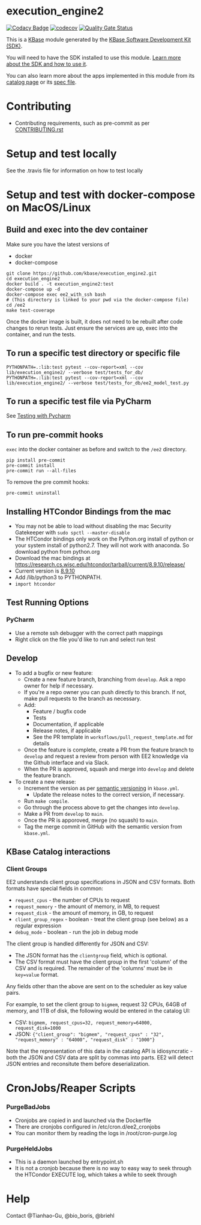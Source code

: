 # execution_engine2
  
[![Codacy Badge](https://api.codacy.com/project/badge/Grade/c1a997d83d834ba99e7cb4a88b945e05)](https://www.codacy.com/gh/kbase/execution_engine2?utm_source=github.com&amp;utm_medium=referral&amp;utm_content=kbase/execution_engine2&amp;utm_campaign=Badge_Grade)
[![codecov](https://codecov.io/gh/kbase/execution_engine2/branch/develop/graph/badge.svg)](https://codecov.io/gh/kbase/execution_engine2)
[![Quality Gate Status](https://sonarcloud.io/api/project_badges/measure?project=kbase_execution_engine2&metric=alert_status)](https://sonarcloud.io/dashboard?id=kbase_execution_engine2)
  
  
This is a [KBase](https://kbase.us) module generated by the [KBase Software Development Kit (SDK)](https://github.com/kbase/kb_sdk).  
  
You will need to have the SDK installed to use this module. [Learn more about the SDK and how to use it](https://kbase.github.io/kb_sdk_docs/).  
  
You can also learn more about the apps implemented in this module from its [catalog page](https://narrative.kbase.us/#catalog/modules/execution_engine2) or its [spec file]($module_name.spec).  

# Contributing

* Contributing requirements, such as pre-commit as per [CONTRIBUTING.rst](CONTRIBUTING.rst)


# Setup and test locally
  
See the .travis file for information on how to test locally

# Setup and test with docker-compose on MacOS/Linux

## Build and exec into the dev container 

Make sure you have the latest versions of 

* docker
* docker-compose

```
git clone https://github.com/kbase/execution_engine2.git
cd execution_engine2
docker build . -t execution_engine2:test
docker-compose up -d
docker-compose exec ee2_with_ssh bash
# (This directory is linked to your pwd via the docker-compose file)
cd /ee2
make test-coverage
```

Once the docker image is built, it does not need to be rebuilt after code changes to rerun tests.
Just ensure the services are up, exec into the container, and run the tests.

## To run a specific test directory or specific file
```
PYTHONPATH=.:lib:test pytest --cov-report=xml --cov lib/execution_engine2/ --verbose test/tests_for_db/
PYTHONPATH=.:lib:test pytest --cov-report=xml --cov lib/execution_engine2/ --verbose test/tests_for_db/ee2_model_test.py
```

## To run a specific test file via PyCharm
See [Testing with Pycharm](docs/testing_with_pycharm.md)

## To run pre-commit hooks

`exec` into the docker container as before and switch to the `/ee2` directory.

```
pip install pre-commit
pre-commit install
pre-commit run --all-files
```

To remove the pre commit hooks:
```
pre-commit uninstall
```

## Installing HTCondor Bindings from the mac
* You may not be able to load without disabling the mac Security Gatekeeper with `sudo spctl --master-disable`
* The HTCondor bindings only work on the Python.org install of python or your system install of python2.7. They will not work with anaconda. So download python from python.org
* Download the mac bindings at https://research.cs.wisc.edu/htcondor/tarball/current/8.9.10/release/
* Current version is [8.9.10](https://research.cs.wisc.edu/htcondor/tarball/current/8.9.10/release/condor-8.9.10-x86_64_MacOSX-unstripped.tar.gz)
* Add <condor>/lib/python3 to PYTHONPATH.
* `import htcondor`
  
## Test Running Options  
### PyCharm
* Use a remote ssh debugger with the correct path mappings
* Right click on the file you'd like to run and select run test

## Develop

* To add a bugfix or new feature:
    * Create a new feature branch, branching from `develop`. Ask a repo owner for help if
      necessary.
    * If you're a repo owner you can push directly to this branch. If not, make pull requests to
      the branch as necessary.
    * Add:
        * Feature / bugfix code
        * Tests
        * Documentation, if applicable
        * Release notes, if applicable
        * See the PR template in `worksflows/pull_request_template.md` for details
    * Once the feature is complete, create a PR from the feature branch to `develop` and request a
      review from person with EE2 knowledge via the Github interface and via Slack.
    * When the PR is approved, squash and merge into `develop` and delete the feature branch.
* To create a new release:
    * Increment the version as per [semantic versioning](https://semver.org/) in `kbase.yml`.
        * Update the release notes to the correct version, if necessary.
    * Run `make compile`.
    * Go through the process above to get the changes into `develop`.
    * Make a PR from `develop` to `main`.
    * Once the PR is apporoved, merge (no squash) to `main`.
    * Tag the merge commit in GitHub with the semantic version from `kbase.yml`.
 
## KBase Catalog interactions

### Client Groups

EE2 understands client group specifications in JSON and CSV formats. Both formats have special
fields in common:
* `request_cpus` - the number of CPUs to request
* `request_memory` - the amount of memory, in MB, to request
* `request_disk` - the amount of memory, in GB, to request
* `client_group_regex` - boolean - treat the client group (see below) as a regular expression
* `debug_mode` - boolean - run the job in debug mode

The client group is handled differently for JSON and CSV:
* The JSON format has the `clientgroup` field, which is optional.
* The CSV format must have the client group in the first 'column' of the CSV and is required. The
  remainder of the 'columns' must be in `key=value` format.

Any fields other than the above are sent on to the scheduler as key value pairs.

For example, to set the client group to `bigmem`, request 32 CPUs, 64GB of memory, and 1TB of disk,
the following would be entered in the catalog UI:
* CSV: `bigmem, request_cpus=32, request_memory=64000, request_disk=1000`
* JSON: `{"client_group": "bigmem", "request_cpus" : "32", "request_memory" : "64000", "request_disk" : "1000"}`

Note that the representation of this data in the catalog API is idiosyncratic - both the JSON and
CSV data are split by commas into parts. EE2 will detect JSON entries and reconsitute them before
deserialization.


# CronJobs/Reaper Scripts

### PurgeBadJobs
* Cronjobs are copied in and launched via the Dockerfile
* There are cronjobs configured in /etc/cron.d/ee2_cronjobs 
* You can monitor them by reading the logs in /root/cron-purge.log 

### PurgeHeldJobs
* This is a daemon launched by entrypoint.sh 
* It is not a cronjob because there is no way to easy way to seek through the HTCondor EXECUTE log, which takes a while to seek through

# Help  
  
Contact @Tianhao-Gu, @bio_boris, @briehl
